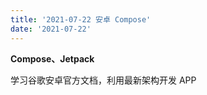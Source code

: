 ```yaml
---
title: '2021-07-22 安卓 Compose'
date: '2021-07-22'
---
```



**Compose、Jetpack**

学习谷歌安卓官方文档，利用最新架构开发 APP